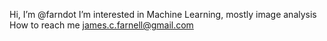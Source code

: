 Hi, I’m @farndot
I’m interested in Machine Learning, mostly image analysis
How to reach me james.c.farnell@gmail.com

<!---
farndot/farndot is a ✨ special ✨ repository because its `README.md` (this file) appears on your GitHub profile.
You can click the Preview link to take a look at your changes.
--->
